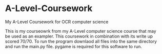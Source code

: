 # A-Level-Coursework
My A-Level Coursework for OCR computer science

This is my courseowrk from my A-Level computer science course that may be used as an exampler. 
This coursework in combination with its write up scored 70/70. To run the program downlaod all files into the same directory and run the main.py file. 
pygame is required for this software to run.
